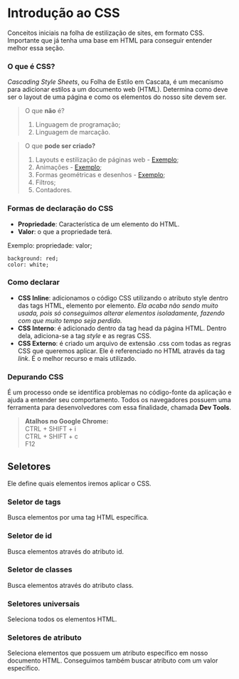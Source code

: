 # Introdução ao CSS
Conceitos iniciais na folha de estilização de sites, em formato CSS. Importante que já tenha uma base em HTML para conseguir entender melhor essa seção.

### O que é CSS?
*Cascading Style Sheets*, ou Folha de Estilo em Cascata, é um mecanismo para adicionar estilos a um documento web (HTML). Determina como deve ser o layout de uma página e como os elementos do nosso site devem ser.

> O que **não** é?<br>
>1. Linguagem de programação;
>2. Linguagem de marcação.

> O que **pode ser criado?**<br>
>1. Layouts e estilização de páginas web - [Exemplo](https://www.netflix.com/br/);
>2. Animações - [Exemplo](https://renatabc.github.io/Day11CSS/);
>3. Formas geométricas e desenhos - [Exemplo](https://github.com/Renatabc/Day01CSS);
>4. Filtros;
>5. Contadores.

### Formas de declaração do CSS
- **Propriedade**: Característica de um elemento do HTML.
- **Valor**: o que a propriedade terá.

Exemplo: propriedade: valor;
```
background: red;
color: white;
```

### Como declarar
- **CSS Inline**: adicionamos o código CSS utilizando o atributo style dentro das tags HTML, elemento por elemento. *Ela acaba não sendo muito usada, pois só conseguimos alterar elementos isoladamente, fazendo com que muito tempo seja perdido.*
- **CSS Interno**: é adicionado dentro da tag head da página HTML. Dentro dela, adiciona-se a tag *style* e as regras CSS.
- **CSS Externo**: é criado um arquivo de extensão .css com todas as regras CSS que queremos aplicar. Ele é referenciado no HTML através da tag *link*. É o melhor recurso e mais utilizado.

### Depurando CSS
É um processo onde se identifica problemas no código-fonte da aplicação e ajuda a entender seu comportamento.
Todos os navegadores possuem uma ferramenta para desenvolvedores com essa finalidade, chamada **Dev Tools**.

>**Atalhos no Google Chrome:**<br>
>CTRL + SHIFT + i<br>
>CTRL + SHIFT + c<br>
>F12

## Seletores
Ele define quais elementos iremos aplicar o CSS.

### Seletor de tags
Busca elementos por uma tag HTML específica.

### Seletor de id
Busca elementos através do atributo id.

### Seletor de classes
Busca elementos através do atributo class.

### Seletores universais
Seleciona todos os elementos HTML.

### Seletores de atributo
Seleciona elementos que possuem um atributo específico em nosso documento HTML. Conseguimos também buscar atributo com um valor específico.
